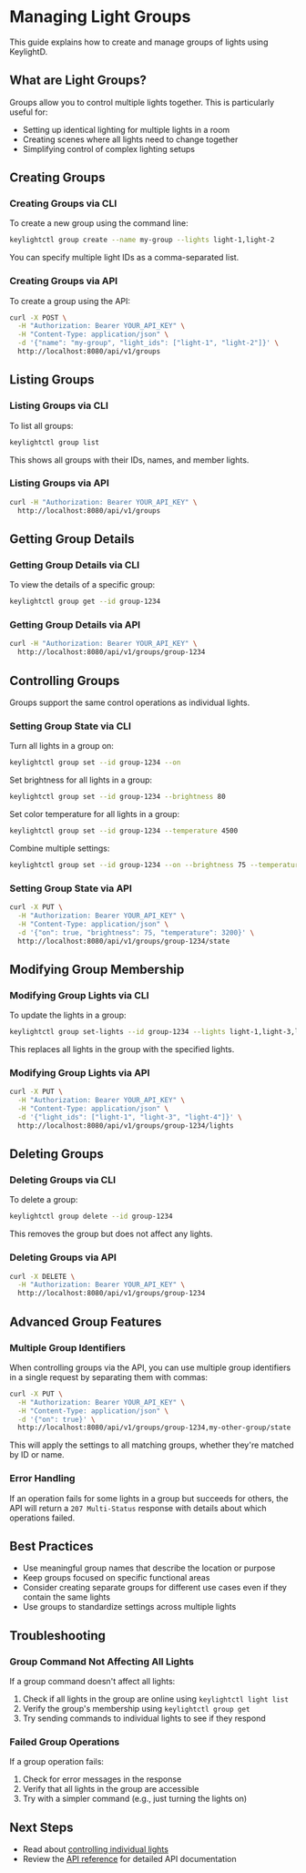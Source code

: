 # Managing Light Groups

This guide explains how to create and manage groups of lights using KeylightD.

## What are Light Groups?

Groups allow you to control multiple lights together. This is particularly useful for:

- Setting up identical lighting for multiple lights in a room
- Creating scenes where all lights need to change together
- Simplifying control of complex lighting setups

## Creating Groups

### Creating Groups via CLI

To create a new group using the command line:

```bash
keylightctl group create --name my-group --lights light-1,light-2
```

You can specify multiple light IDs as a comma-separated list.

### Creating Groups via API

To create a group using the API:

```bash
curl -X POST \
  -H "Authorization: Bearer YOUR_API_KEY" \
  -H "Content-Type: application/json" \
  -d '{"name": "my-group", "light_ids": ["light-1", "light-2"]}' \
  http://localhost:8080/api/v1/groups
```

## Listing Groups

### Listing Groups via CLI

To list all groups:

```bash
keylightctl group list
```

This shows all groups with their IDs, names, and member lights.

### Listing Groups via API

```bash
curl -H "Authorization: Bearer YOUR_API_KEY" \
  http://localhost:8080/api/v1/groups
```

## Getting Group Details

### Getting Group Details via CLI

To view the details of a specific group:

```bash
keylightctl group get --id group-1234
```

### Getting Group Details via API

```bash
curl -H "Authorization: Bearer YOUR_API_KEY" \
  http://localhost:8080/api/v1/groups/group-1234
```

## Controlling Groups

Groups support the same control operations as individual lights.

### Setting Group State via CLI

Turn all lights in a group on:

```bash
keylightctl group set --id group-1234 --on
```

Set brightness for all lights in a group:

```bash
keylightctl group set --id group-1234 --brightness 80
```

Set color temperature for all lights in a group:

```bash
keylightctl group set --id group-1234 --temperature 4500
```

Combine multiple settings:

```bash
keylightctl group set --id group-1234 --on --brightness 75 --temperature 3200
```

### Setting Group State via API

```bash
curl -X PUT \
  -H "Authorization: Bearer YOUR_API_KEY" \
  -H "Content-Type: application/json" \
  -d '{"on": true, "brightness": 75, "temperature": 3200}' \
  http://localhost:8080/api/v1/groups/group-1234/state
```

## Modifying Group Membership

### Modifying Group Lights via CLI

To update the lights in a group:

```bash
keylightctl group set-lights --id group-1234 --lights light-1,light-3,light-4
```

This replaces all lights in the group with the specified lights.

### Modifying Group Lights via API

```bash
curl -X PUT \
  -H "Authorization: Bearer YOUR_API_KEY" \
  -H "Content-Type: application/json" \
  -d '{"light_ids": ["light-1", "light-3", "light-4"]}' \
  http://localhost:8080/api/v1/groups/group-1234/lights
```

## Deleting Groups

### Deleting Groups via CLI

To delete a group:

```bash
keylightctl group delete --id group-1234
```

This removes the group but does not affect any lights.

### Deleting Groups via API

```bash
curl -X DELETE \
  -H "Authorization: Bearer YOUR_API_KEY" \
  http://localhost:8080/api/v1/groups/group-1234
```

## Advanced Group Features

### Multiple Group Identifiers

When controlling groups via the API, you can use multiple group identifiers in a single request by separating them with commas:

```bash
curl -X PUT \
  -H "Authorization: Bearer YOUR_API_KEY" \
  -H "Content-Type: application/json" \
  -d '{"on": true}' \
  http://localhost:8080/api/v1/groups/group-1234,my-other-group/state
```

This will apply the settings to all matching groups, whether they're matched by ID or name.

### Error Handling

If an operation fails for some lights in a group but succeeds for others, the API will return a `207 Multi-Status` response with details about which operations failed.

## Best Practices

- Use meaningful group names that describe the location or purpose
- Keep groups focused on specific functional areas
- Consider creating separate groups for different use cases even if they contain the same lights
- Use groups to standardize settings across multiple lights

## Troubleshooting

### Group Command Not Affecting All Lights

If a group command doesn't affect all lights:

1. Check if all lights in the group are online using `keylightctl light list`
2. Verify the group's membership using `keylightctl group get`
3. Try sending commands to individual lights to see if they respond

### Failed Group Operations

If a group operation fails:

1. Check for error messages in the response
2. Verify that all lights in the group are accessible
3. Try with a simpler command (e.g., just turning the lights on)

## Next Steps

- Read about [controlling individual lights](lights.md)
- Review the [API reference](api/index.md) for detailed API documentation